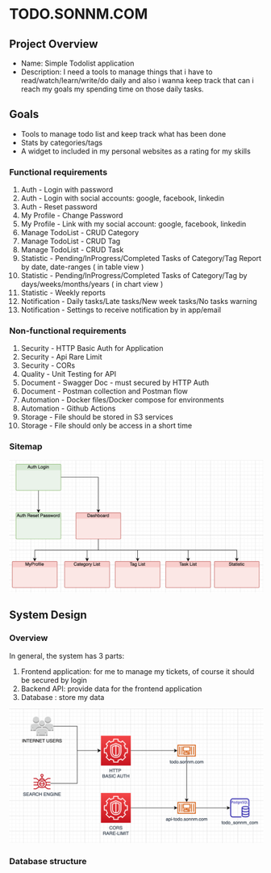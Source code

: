 # TODO.SONNM.COM

## Project Overview

- Name: Simple Todolist application
- Description: I need a tools to manage things that i have to read/watch/learn/write/do daily and also i wanna keep track that can i reach my goals my spending time on those daily tasks.

## Goals

- Tools to manage todo list and keep track what has been done
- Stats by categories/tags
- A widget to included in my personal websites as a rating for my skills

### Functional requirements

1. Auth - Login with password
2. Auth - Login with social accounts: google, facebook, linkedin
3. Auth - Reset password
4. My Profile - Change Password
5. My Profile - Link with my social account: google, facebook, linkedin
6. Manage TodoList - CRUD Category
7. Manage TodoList - CRUD Tag
8. Manage TodoList - CRUD Task
9. Statistic - Pending/InProgress/Completed Tasks of Category/Tag Report by date, date-ranges ( in table view )
10. Statistic - Pending/InProgress/Completed Tasks of Category/Tag by days/weeks/months/years ( in chart view )
11. Statistic - Weekly reports 
12. Notification - Daily tasks/Late tasks/New week tasks/No tasks warning
13. Notification - Settings to receive notification by in app/email

### Non-functional requirements

1. Security - HTTP Basic Auth for Application
2. Security - Api Rare Limit
3. Security - CORs
4. Quality - Unit Testing for API
5. Document - Swagger Doc - must secured by HTTP Auth
6. Document - Postman collection and Postman flow
7. Automation - Docker files/Docker compose for environments
8. Automation - Github Actions
9. Storage - File should be stored in S3 services
10. Storage - File should only be access in a short time

### Sitemap

![Sitemap](./docs/sitemap.png)

## System Design

### Overview

In general, the system has 3 parts:

1. Frontend application: for me to manage my tickets, of course it should be secured by login
2. Backend API: provide data for the frontend application
3. Database : store my data

![System Overview](./docs/overview.png)

### Database structure


